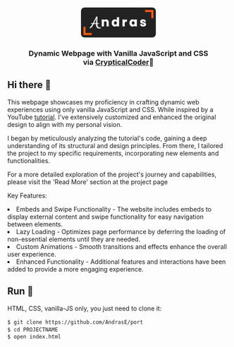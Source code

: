 <br>
<p align="center">
  <a href="https://andrasegyed.netlify.app/" target="_blank" rel="noopener noreferrer">
  <img src="https://github.com/AndrasE/raw-readme/blob/main/port-readme-img.png?raw=true" width="170px">
  </a>
</p>

<h3 align="center">
Dynamic Webpage with Vanilla JavaScript and CSS 
<br>
via <a href="https://www.youtube.com/@CrypticalCoder" target="_blank" rel="noopener noreferrer">CrypticalCoder</a>💯
</h3>

## Hi there 👋

<p>This webpage showcases my proficiency in crafting dynamic web experiences using only vanilla JavaScript and CSS. While inspired by a YouTube <a href=https://youtu.be/zJE-ze4TfXc target="_blank" rel="noopener noreferrer">tutorial</a>. I've extensively customized and enhanced the original design to align with my personal vision.</p>

<p>I began by meticulously analyzing the tutorial's code, gaining a deep understanding of its structural and design principles. From there, I tailored the project to my specific requirements, incorporating new elements and functionalities. </p>

<p>For a more detailed exploration of the project's journey and capabilities, please visit the 'Read More' section at the project page</p>

<p> Key Features: 
<li>Embeds and Swipe Functionality - The website includes embeds to display external content and swipe functionality for easy navigation between elements.</li> 
<li>Lazy Loading - Optimizes page performance by deferring the loading of non-essential elements until they are needed. </li> 
<li>Custom Animations - Smooth transitions and effects enhance the overall user experience.</li> <li> Enhanced Functionality - Additional features and interactions have been added to provide a more engaging experience. </li> 
</p>

## Run 🚀

HTML, CSS, vanilla-JS only, you just need to clone it:

```sh
$ git clone https://github.com/AndrasE/port
$ cd PROJECTNAME
$ open index.html
```
